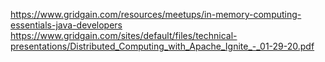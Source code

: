 https://www.gridgain.com/resources/meetups/in-memory-computing-essentials-java-developers
https://www.gridgain.com/sites/default/files/technical-presentations/Distributed_Computing_with_Apache_Ignite_-_01-29-20.pdf
